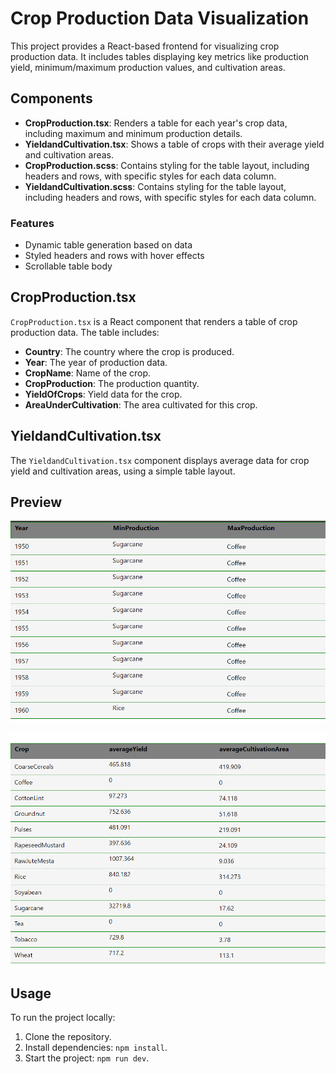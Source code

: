 # Crop Production Data Visualization

This project provides a React-based frontend for visualizing crop production data. It includes tables displaying key metrics like production yield, minimum/maximum production values, and cultivation areas. 

## Components
- **CropProduction.tsx**: Renders a table for each year's crop data, including maximum and minimum production details.
- **YieldandCultivation.tsx**: Shows a table of crops with their average yield and cultivation areas.
- **CropProduction.scss**: Contains styling for the table layout, including headers and rows, with specific styles for each data column.
- **YieldandCultivation.scss**: Contains styling for the table layout, including headers and rows, with specific styles for each data column.

### Features
- Dynamic table generation based on data
- Styled headers and rows with hover effects
- Scrollable table body

## CropProduction.tsx

`CropProduction.tsx` is a React component that renders a table of crop production data. The table includes:

- **Country**: The country where the crop is produced.
- **Year**: The year of production data.
- **CropName**: Name of the crop.
- **CropProduction**: The production quantity.
- **YieldOfCrops**: Yield data for the crop.
- **AreaUnderCultivation**: The area cultivated for this crop.

## YieldandCultivation.tsx

The `YieldandCultivation.tsx` component displays average data for crop yield and cultivation areas, using a simple table layout.


## Preview

![Crop Production Table Preview](public\image\cropProduction.png)

![YieldandCultivation Table Preview](public\image\YieldandCultivation.png)


## Usage

To run the project locally:

1. Clone the repository.
2. Install dependencies: `npm install`.
3. Start the project: `npm run dev`.
